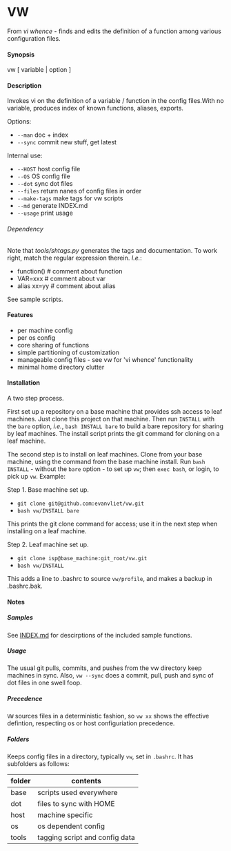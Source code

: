 VW
==

From *vi whence* - finds and edits the definition of a function
among various configuration files.

#### Synopsis
vw [ variable | option ]

#### Description
Invokes vi on the definition of a variable / function in the config
files.With no variable, produces index of known functions, aliases,
exports.

Options:
  + `--man`       doc + index
  + `--sync`      commit new stuff, get latest

Internal use:
  + `--HOST`      host config file
  + `--OS`        OS config file
  + `--dot`       sync dot files
  + `--files`     return nanes of config files in order
  + `--make-tags` make tags for vw scripts
  + `--md`        generate INDEX.md
  + `--usage`     print usage

###### Dependency
Note that *tools/shtags.py* generates the tags and documentation.
To work right, match the regular expression therein. *I.e.*:
+ function() # comment about function
+ VAR=xxx # comment about var
+ alias xx=yy # comment about alias

See sample scripts.

#### Features
+ per machine config
+ per os config
+ core sharing of functions
+ simple partitioning of customization
+ manageable config files - see vw for 'vi whence' functionality
+ minimal home directory clutter

#### Installation
A two step process.

First set up a repository on a base machine that provides ssh access
to leaf machines.  Just clone this project on that machine. Then
run `INSTALL` with the `bare` option, *i.e.*,
`bash INSTALL bare` to build a bare repository for sharing
by leaf machines. The install script prints the git command for
cloning on a leaf machine.

The second step is to install on leaf machines. Clone from your
base machine, using the command from the base machine install. Run
`bash INSTALL` - without the `bare` option - to set up
`vw`; then `exec bash`, or login, to pick up `vw`. Example:

Step 1.  Base machine set up.
+ `git clone git@github.com:evanvliet/vw.git`
+ `bash vw/INSTALL bare`

This prints the git clone command for access; use it in the next
step when installing on a leaf machine.

Step 2. Leaf machine set up.
+ `git clone isp@base_machine:git_root/vw.git`
+ `bash vw/INSTALL`

This adds a line to .bashrc to source `vw/profile`, and makes
a backup in .bashrc.bak.

#### Notes

##### Samples
See [INDEX.md](../master/INDEX.md) for descirptions of the included
sample functions.

##### Usage
The usual git pulls, commits, and pushes from the vw directory keep
machines in sync.  Also, `vw --sync` does a commit, pull, push and
sync of dot files in one swell foop.

##### Precedence
`VW` sources files in a deterministic fashion, so `vw xx` shows the
effective defintion, respecting os or host configuriation precedence.

##### Folders
Keeps config files in a directory, typically `vw`, set in `.bashrc`.
It has subfolders as follows:

folder | contents
------ | --------
base   | scripts used everywhere
dot    | files to sync with HOME
host   | machine specific
os     | os dependent config
tools  | tagging script and config data
